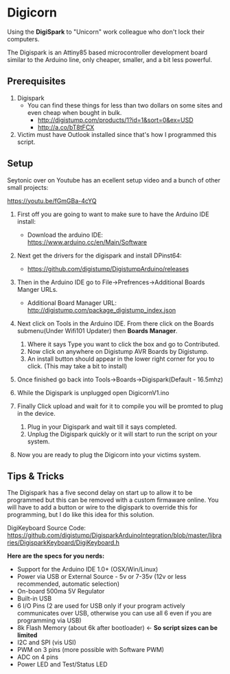 # Digicorn
Using the **DigiSpark** to "Unicorn" work colleague who don't lock their computers.

The Digispark is an Attiny85 based microcontroller development board similar to the Arduino line, only cheaper, smaller, and a bit less powerful.

## Prerequisites
1. Digispark
    - You can find these things for less than two dollars on some sites and even cheap when bought in bulk.
        * http://digistump.com/products/1?id=1&sort=0&ex=USD
        * http://a.co/bT8tFCX
2. Victim must have Outlook installed since that's how I programmed this script. 



## Setup
Seytonic over on Youtube has an ecellent setup video and a bunch of other small projects:

https://youtu.be/fGmGBa-4cYQ

1. First off you are going to want to make sure to have the Arduino IDE install:
    - Download the arduino IDE: https://www.arduino.cc/en/Main/Software

2. Next get the drivers for the digispark and install DPinst64:
    - https://github.com/digistump/DigistumpArduino/releases

3. Then in the Arduino IDE go to File->Prefrences->Additional Boards Manger URLs.
    - Additional Board Manager URL: http://digistump.com/package_digistump_index.json

4. Next click on Tools in the Arduino IDE. From there click on the Boards submenu(Under Wifi101 Updater) then **Boards Manager**.
    1. Where it says Type you want to click the box and go to Contributed. 
    2. Now click on anywhere on Digistump AVR Boards by Digistump.
    3. An install button should appear in the lower right corner for you to click. (This may take a bit to install)

5. Once finished go back into Tools->Boards->Digispark(Default - 16.5mhz)

6. While the Digispark is unplugged open DigicornV1.ino

7. Finally Click upload and wait for it to compile you will be promted to plug in the device.
    1. Plug in your Digispark and wait till it says completed.
    2. Unplug the Digispark quickly or it will start to run the script on your system.

8. Now you are ready to plug the Digicorn into your victims system.

## Tips & Tricks

The Digispark has a five second delay on start up to allow it to be programmed but this can be removed with a custom firmaware online. You will have to add a button or wire to the digispark to override this for programming, but I do like this idea for this solution.



DigiKeyboard Source Code: https://github.com/digistump/DigisparkArduinoIntegration/blob/master/libraries/DigisparkKeyboard/DigiKeyboard.h



**Here are the specs for you nerds:**

- Support for the Arduino IDE 1.0+ (OSX/Win/Linux)
- Power via USB or External Source - 5v or 7-35v (12v or less recommended, automatic selection)
- On-board 500ma 5V Regulator
- Built-in USB
- 6 I/O Pins (2 are used for USB only if your program actively communicates over USB, otherwise you can use all 6 even if you are programming via USB)
- 8k Flash Memory (about 6k after bootloader) <- **So script sizes can be limited**
- I2C and SPI (vis USI)
- PWM on 3 pins (more possible with Software PWM)
- ADC on 4 pins
- Power LED and Test/Status LED

